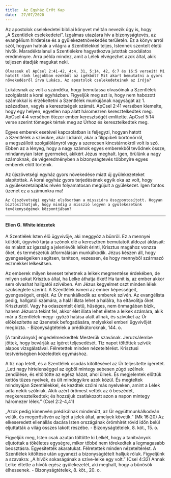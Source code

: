 ```yaml
---
title:  Az Egyház Erőt Kap
date:  27/07/2020
---
```


Az apostolok cselekedetei bibliai könyvet méltán nevezik úgy is, hogy „A Szentlélek cselekedetei”. Izgalmas utazásra hív a bizonyságtevés, az evangélium hirdetése és a gyülekezetnövekedés területén. Ez a könyv arról szól, hogyan hatnak a világra a Szentlélekkel teljes, Istennek szentelt életű hívők. Maradéktalanul a Szentlélekre hagyatkozva jutottak csodálatos eredményre. Arra példa mindez, amit a Lélek elvégezhet azok által, akik teljesen átadják magukat neki.

`Olvassuk el ApCsel 2:41-42, 4:4, 31, 5:14, 42, 6:7 és 16:5 verseit! Mi hatott ránk legjobban ezekből az igékből? Mit akart bemutatni a gyors növekedésről írva Lukács, Az apostolok cselekedeteinek az írója?`

Lukácsnak az volt a szándéka, hogy bemutassa olvasóinak a Szentlélek szolgálatát a korai egyházban. Figyeljük meg azt is, hogy nem habozott számokkal is érzékeltetni a Szentlélek munkájának nagyságát az 1. században, vagyis a keresztségek számát. ApCsel 2:41 versében kiemelte, hogy egy helyen, egyetlen nap alatt háromezren keresztelkedtek meg. ApCsel 4:4 versében ötezer ember keresztségét említette. ApCsel 5:14 verse szerint tömegek tértek meg az Úrhoz és keresztelkedtek meg.

Egyes emberek esetével kapcsolatban is feljegyzi, hogyan hatott a Szentlélek a szívükre, akár Lídiáról, akár a filippibeli börtönőrről, a megszállott szolgálólányról vagy a szerecsen kincstárnokról volt is szó. Ebben az a lényeg, hogy a nagy számok egyes emberekből tevődnek össze, mindannyian Isten gyermekei, akikért Jézus meghalt. Igen, örülünk a nagy számoknak, de végeredményben a bizonyságtevés többnyire egyes emberek előtt történik.

Az újszövetségi egyház gyors növekedése miatt új gyülekezeteket alapítottak. A korai egyház gyors terjedésének egyik oka az volt, hogy a gyülekezet­alapítás révén folyamatosan megújult a gyülekezet. Igen fontos üzenet ez a számunkra ma!

`Az újszövetségi egyház elsősorban a misszióra összpontosított. Hogyan biztosíthatjuk, hogy mindig a misszió legyen a gyülekezetünk tevékenységének központjában?`

---

#### Ellen G. White idézetek

A Szentlélek Isten élő ügyvivője, aki meggyőz a bűnről. Ez a mennyei küldött, ügyvivő tárja a szónok elé a keresztben bemutatott áldozat áldásait: és mialatt az igazság a jelenlévők lelkét érinti, Krisztus magához vonzza őket, és természetük átformálásán munkálkodik. Jézus készen áll, hogy gyengeségeiken segítsen, tanítson, vezessen, és hogy mennyből származó eszmékkel lelkesítsen.

Az emberek milyen keveset tehetnek a lelkek megmentése érdekében, de milyen sokat Krisztus által, ha Lelke áthatja őket! Ha tanít is, az ember akkor sem olvashat hallgatói szívében. Ám Jézus kegyelmet oszt minden lélek szükséglete szerint. A Szentlélek ismeri az ember képességeit, gyengeségeit, erejét. Az Úr munkálkodik az emberek szívén. Az evangélista pedig, hallgatói számára, a halál illata lehet a halálra, ha eltávolítja őket Krisztustól. Vagy ha odaszentelt életű, hűséges, nem önmagában bízik, hanem Jézusra tekint fel, akkor élet illata lehet életre a lelkek számára, akik már a Szentlélek megy- győző hatása alatt állnak, és szívüket az Úr előkészítette az üzenetek befogadására, melyekkel emberi ügyvivőjét megbízta. - Bizonyságtételek a prédikátoroknak, 144. o.

[A tanítványok] engedelmeskedtek Mesterük szavának. Jeruzsálembe jöttek, hogy bevárják az ígéret teljesedését. Tíz napot töltöttek szívük alapos vizsgálatával. Félretettek minden nézeteltérést. Krisztusi testvériségben közeledtek egymáshoz.

A tíz nap letelt, és a Szentlélek csodás kitöltésével az Úr teljesítette ígéretét. „Lett nagy hirtelenséggel az égből mintegy sebesen zúgó szélnek zendülése, és eltöltötte az egész házat, ahol ülnek. És megjelentek előttük kettős tüzes nyelvek, és ült mindegyikre azok közül. És megteltek mindnyájan Szentlélekkel, és kezdtek szólni más nyelveken, amint a Lélek adta nekik szólniuk. Akik azért örömest vették az ő beszédét, megkeresztelkedtek; és hozzájuk csatlakozott azon a napon mintegy háromezer lélek.” (Csel 2:2-4,41)

„Azok pedig kimenvén prédikálnak mindenütt, az Úr együttmunkálkodván velük, és megerősítvén az Igét a jelek által, amelyek követik.” (Mk 16:20) Az elkeseredett ellenállás dacára Isten országának örömhírét rövid időn belül eljuttatták a világ összes lakott részébe. - Bizonyságtételek, 8. köt., 15. o.

Figyeljük meg, Isten csak azután töltötte ki Lelkét, hogy a tanítványok eljutottak a tökéletes egységre, mikor többé nem törekedtek a legmagasabb beosztásra. Egyesítették akaratukat. Félretettek minden nézeteltérést. A Szentlélek kitöltése után ugyanezt a bizonyságtételt halljuk róluk. Figyeljünk a szavakra: „A hívők sokaságának a szíve-lelke egy volt.” (Csel 4:32) Annak Lelke éltette a hívők egész gyülekezetét, aki meghalt, hogy a bűnösök élhessenek. - Bizonyságtételek, 8. köt., 20. o.